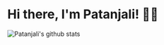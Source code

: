 # Hi there, I'm Patanjali! :man_technologist:
![Patanjali's github stats](https://github-readme-stats.vercel.app/api?username=patanjali)


